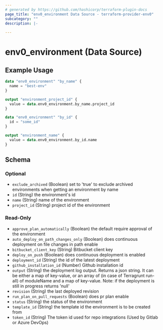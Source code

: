 ```yaml
---
# generated by https://github.com/hashicorp/terraform-plugin-docs
page_title: "env0_environment Data Source - terraform-provider-env0"
subcategory: ""
description: |-
  
---
```


# env0_environment (Data Source)



## Example Usage

```terraform
data "env0_environment" "by_name" {
  name = "best-env"
}

output "environment_project_id" {
  value = data.env0_environment.by_name.project_id
}

data "env0_environment" "by_id" {
  id = "some_id"
}

output "environment_name" {
  value = data.env0_environment.by_id.name
}
```

<!-- schema generated by tfplugindocs -->
## Schema

### Optional

- `exclude_archived` (Boolean) set to 'true' to exclude archived environments when getting an environment by name
- `id` (String) the environment's id
- `name` (String) name of the environment
- `project_id` (String) project id of the environment

### Read-Only

- `approve_plan_automatically` (Boolean) the default require approval of the environment
- `auto_deploy_on_path_changes_only` (Boolean) does continuous deployment on file changes in path enable
- `bitbucket_client_key` (String) Bitbucket client key
- `deploy_on_push` (Boolean) does continuous deployment is enabled
- `deployment_id` (String) the id of the latest deployment
- `github_installation_id` (Number) Github installation id
- `output` (String) the deployment log output. Returns a json string. It can be either a map of key-value, or an array of (in case of Terragrunt run-all) of moduleName and a map of key-value. Note: if the deployment is still in progress returns 'null'
- `revision` (String) the last deployed revision
- `run_plan_on_pull_requests` (Boolean) does pr plan enable
- `status` (String) the status of the environment
- `template_id` (String) the template id the environment is to be created from
- `token_id` (String) The token id used for repo integrations (Used by Gitlab or Azure DevOps)

